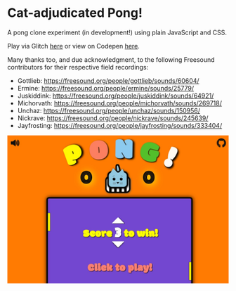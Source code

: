 # Cat-adjudicated Pong!
A pong clone experiment (in development!) using plain JavaScript and CSS.

Play via Glitch [here](https://cat-pong.glitch.me/) or view on Codepen [here](https://codepen.io/denismcdonald/full/JvaBNM/).

Many thanks too, and due acknowledgment, to the following Freesound contributors for their respective field recordings:

* Gottlieb: https://freesound.org/people/gottlieb/sounds/60604/ <br>
* Ermine: https://freesound.org/people/ermine/sounds/25779/ <br>
* Juskiddink: https://freesound.org/people/juskiddink/sounds/64921/ <br>
* Michorvath: https://freesound.org/people/michorvath/sounds/269718/ <br>
* Unchaz: https://freesound.org/people/unchaz/sounds/150956/ <br>
* Nickrave: https://freesound.org/people/nickrave/sounds/245639/ <br>
* Jayfrosting: https://freesound.org/people/jayfrosting/sounds/333404/

![Screenshot](https://github.com/denismcdonald/Cat-Pong/blob/master/Capture1.jpeg)

